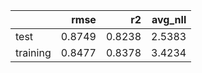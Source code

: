 |          |   rmse |     r2 |   avg_nll |
|:---------|-------:|-------:|----------:|
| test     | 0.8749 | 0.8238 |    2.5383 |
| training | 0.8477 | 0.8378 |    3.4234 |
